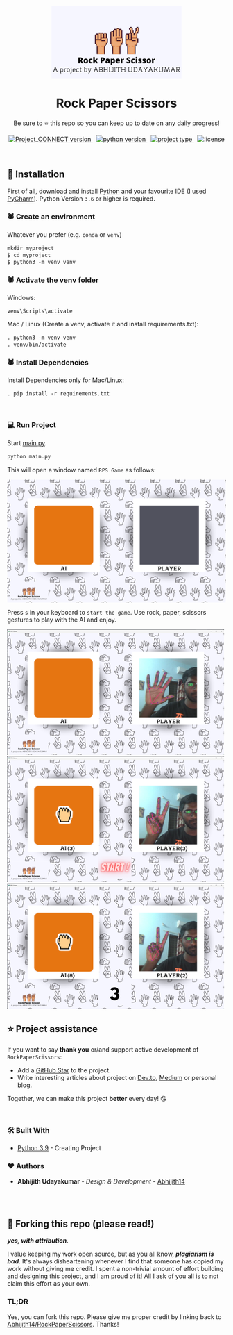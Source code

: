 <p align="center">
<img src='assets/logo.png' align="center" width=300>
</p>
<h1 align="center">
  <b>Rock Paper Scissors</b>
</h1>

<p align="center">
  Be sure to ⭐ this repo so you can keep up to date on any daily progress!
</p>

<p align="center">
<a href="https://github.com/Abhijith14/PROJECT-CONNECT-v1/" target="_blank">
    <img src="https://img.shields.io/badge/version-v1.1.0-blue?style=for-the-badge&logo=none" alt="Project_CONNECT version" />
</a>&nbsp;
<a href="https://www.python.org/" target="_blank">
    <img src="https://img.shields.io/badge/PYTHON-3.6+-00ADD8?style=for-the-badge&logo=python" alt="python version" />
</a>&nbsp;
<a href="https://github.com/Abhijith14/PROJECT-CONNECT-v1" target="_blank">
    <img src="https://img.shields.io/badge/Project Type-Computer Vision-success?style=for-the-badge&logo=none" alt="project type" />
</a>&nbsp;
<img src="https://img.shields.io/badge/license-GNU v3.0-red?style=for-the-badge&logo=none" alt="license" />
</p>

<br>


## 📕 Installation


First of all, download and install [Python](https://www.python.org/downloads/) and your favourite IDE (I used [PyCharm](https://www.jetbrains.com/pycharm/download/#section=windows)). Python Version `3.6` or higher is required.
<br>

### 🕷️ Create an environment

Whatever you prefer (e.g. `conda` or `venv`)

```console
mkdir myproject
$ cd myproject
$ python3 -m venv venv
```

### 🕷️ Activate the venv folder

Windows:

```console
venv\Scripts\activate
```

Mac / Linux (Create a venv, activate it and install requirements.txt):

```console
. python3 -m venv venv
. venv/bin/activate
```

### 🕷️ Install Dependencies

Install Dependencies only for Mac/Linux:

 ```console
. pip install -r requirements.txt
 ```

<br>

### 💻 Run Project

Start [main.py](main.py).

```bash
python main.py
```

This will open a window named `RPS Game` as follows:

<img src='assets/demo.png' align="center">

<br>

Press `s` in your keyboard to `start the game`. Use rock, paper, scissors gestures to play with the AI and enjoy.

<img src='assets/ss/1.png' width=500>
<img src='assets/ss/2.png' width=500>
<img src='assets/ss/3.png' width=500>

<br>

## ⭐️ Project assistance

If you want to say **thank you** or/and support active development of `RockPaperScissors`:

- Add a [GitHub Star](https://github.com/Abhijith14/RockPaperScissors) to the project.
- Write interesting articles about project on [Dev.to](https://dev.to/), [Medium](https://medium.com/) or personal blog.

Together, we can make this project **better** every day! 😘

<br>

### 🛠️ Built With

- [Python 3.9](https://www.python.org/) - Creating Project

### ❤️ Authors

- **Abhijith Udayakumar** - *Design & Development* - [Abhijith14](https://github.com/Abhijith14)

<br>
<br>

## 🚨 Forking this repo (please read!)

_**yes, with attribution**_.

I value keeping my work open source, but as you all know, _**plagiarism is bad**_. It's always disheartening whenever I find that someone has copied my work without giving me credit. I spent a non-trivial amount of effort building and designing this project, and I am proud of it! All I ask of you all is to not claim this effort as your own.

### TL;DR

Yes, you can fork this repo. Please give me proper credit by linking back to [Abhijith14/RockPaperScissors](https://github.com/Abhijith14/RockPaperScissors). Thanks!
